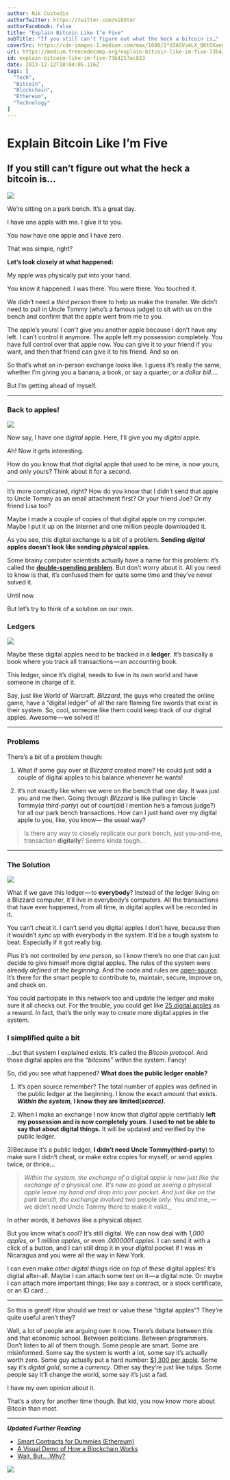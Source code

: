 ```yaml
---
author: Nik Custodio
authorTwitter: https://twitter.com/nik5ter
authorFacebook: false
title: "Explain Bitcoin Like I’m Five"
subTitle: "If you still can’t figure out what the heck a bitcoin is…"
coverSrc: https://cdn-images-1.medium.com/max/1600/1*d3ASVo4LX_QKtOXaeCdWmg.jpeg
url: https://medium.freecodecamp.org/explain-bitcoin-like-im-five-73b4257ac833
id: explain-bitcoin-like-im-five-73b4257ac833
date: 2013-12-12T18:04:05.116Z
tags: [
  "Tech",
  "Bitcoin",
  "Blockchain",
  "Ethereum",
  "Technology"
]
---
```

# Explain Bitcoin Like I’m Five

## If you still can’t figure out what the heck a bitcoin is…



![](https://cdn-images-1.medium.com/max/1600/1*d3ASVo4LX_QKtOXaeCdWmg.jpeg)



We’re sitting on a park bench. It’s a great day.

I have one apple with me. I give it to you.

You now have one apple and I have zero.

That was simple, right?

**Let’s look closely at what happened:**

My apple was physically put into your hand.

You know it happened. I was there. You were there. You touched it.

We didn’t need a _third person_ there to help us make the transfer. We didn’t need to pull in Uncle Tommy (who’s a famous judge) to sit with us on the bench and confirm that the apple went from me to you.

The apple’s yours! I _can’t_ give you another apple because I don’t have any left. I can’t control it anymore. The apple left my possession completely. You have full control over that apple now. You can give it to your friend if you want, and then that friend can give it to his friend. And so on.

So that’s what an in-person exchange looks like. I guess it’s really the same, whether I’m giving you a banana, a book, or say a quarter, or a _dollar bill_….

But I’m getting ahead of myself.











* * *







### Back to apples!



![](https://cdn-images-1.medium.com/max/1600/1*XfYdSLPWgOrBAX9d6GhJDw.jpeg)



Now say, I have one _digital_ apple. Here, I’ll give you my _digital_ apple.

Ah! Now it gets interesting.

How do you know that _that_ digital apple that used to be mine, is now yours, and only yours? Think about it for a second.











* * *







It’s more complicated, right? How do you know that I didn’t send that apple to Uncle Tommy as an email attachment first? Or your friend Joe? Or my friend Lisa too?

Maybe I made a couple of copies of that digital apple on my computer. Maybe I put it up on the internet and one million people downloaded it.

As you see, this digital exchange is a bit of a problem. **Sending _digital_ apples doesn’t look like sending _physical_ apples.**

Some brainy computer scientists actually have a name for this problem: it’s called the [**double-spending problem**](http://blogs.cornell.edu/info4220/2013/03/29/bitcoin-and-the-double-spending-problem/). But don’t worry about it. All you need to know is that, it’s confused them for quite some time and they’ve never solved it.

Until now.

But let’s try to think of a solution on our own.

### Ledgers



![](https://cdn-images-1.medium.com/max/1600/1*QwB9iJE4R7ndvA7kHt3Tbw.jpeg)



Maybe these digital apples need to be tracked in a **ledger**. It’s basically a book where you track all transactions — an accounting book.

This ledger, since it’s digital, needs to live in its own world and have someone in charge of it.

Say, just like World of Warcraft. _Blizzard_, the guys who created the online game, have a “digital ledger” of all the rare flaming fire swords that exist in their system. So, cool, someone like them could keep track of our digital apples. Awesome — we solved it!











* * *







### Problems

There’s a bit of a problem though:

1) What if some guy over at _Blizzard_ created more? He could just add a couple of digital apples to his balance whenever he wants!

2) It’s not exactly like when we were on the bench that one day. It was just you and me then. Going through _Blizzard_ is like pulling in Uncle Tommy(_a third-party_) out of court(did I mention he’s a famous judge?) for all our park bench transactions. How can I just hand over my digital apple to you, like, you know— the usual way?

> Is there any way to closely replicate our park bench, just you-and-me, transaction **digitally**? Seems kinda tough…











* * *







### The Solution



![](https://cdn-images-1.medium.com/max/1600/1*4JGxA3T6jKlzzCnTB3N-Dw.gif)



What if we gave this ledger — to **everybody**? Instead of the ledger living on a Blizzard computer, it’ll live in everybody’s computers. All the transactions that have ever happened, from all time, in digital apples will be recorded in it.

You can’t cheat it. I can’t send you digital apples I don’t have, because then it wouldn’t _sync up_ with everybody in the system. It’d be a tough system to beat. Especially if it got really big.

Plus it’s not controlled by _one person_, so I know there’s no one that can just decide to give himself more digital apples. The rules of the system were already _defined at the beginning_. And the code and rules are [open-source](http://en.wikipedia.org/wiki/Open_source). It’s there for the smart people to contribute to, maintain, secure, improve on, and check on.

You could participate in this network too and update the ledger and make sure it all checks out. For the trouble, you could get like [25 digital apples](https://www.weusecoins.com/en/mining-guide) as a reward. In fact, that’s the only way to create more digital apples in the system.

### I simplified quite a bit

…but that system I explained exists. It’s called the _Bitcoin protocol_. And those digital apples are the _“bitcoins”_ within the system. Fancy!

So, did you see what happened? **What does the public ledger enable?**

1) It’s open source remember? The total number of apples was defined in the public ledger at the beginning. I know the exact amount that exists. **_Within the system,_ I know they are limited(_scarce)_**.

2) When I make an exchange I now know that _digital_ apple certifiably **left my possession and is now completely yours**. **I used to not be able to say that about digital things.** It will be updated and verified by the public ledger.

3)Because it’s a public ledger, **I didn’t need Uncle Tommy(third-party**) to make sure I didn’t cheat, or make extra copies for myself, or send apples twice, or thrice…

> _Within the system, the exchange of a_ digital _apple is now just like the exchange of a_ physical _one. It’s now as good as seeing a_ physical _apple leave my hand and drop into your pocket. And just like on the park bench, the exchange involved_ two people _only._ You _and_ me_ — we didn’t need Uncle Tommy there to make it valid._

In other words, it _behaves_ like a physical object.

But you know what’s cool? It’s still digital. We can now deal with _1,000 apples,_ or 1 _million apples,_ or even _.0000001 apples_. I can send it with a click of a button, and I can still drop it in your _digital_ pocket if I was in Nicaragua and you were all the way in New York.

I can even make _other digital things_ ride _on top_ of these digital apples! It’s digital after-all. Maybe I can attach some text on it — a digital note. Or maybe I can attach more important things; like say a contract, or a stock certificate, or an ID card…











* * *







So this is great! How should we treat or value these “digital apples”? They’re quite useful aren’t they?

Well, a lot of people are arguing over it now. There’s debate between this and that economic school. Between politicians. Between programmers. Don’t listen to all of them though. Some people are smart. Some are misinformed. Some say the system is worth a lot, some say it’s actually worth zero. Some guy actually put a hard number: [$1,300 per apple](http://www.forbes.com/sites/kashmirhill/2013/12/05/bank-of-america-analysts-say-bitcoins-value-is-1300/). Some say it’s _digital gold_, some a _currency_. Other say they’re just like tulips. Some people say it’ll change the world, some say it’s just a fad.

I have my own opinion about it.

That’s a story for another time though. But kid, you now know more about Bitcoin than most.











* * *







**_Updated Further Reading_**

*   [Smart Contracts for Dummies (Ethereum)](https://medium.com/@nik5ter/smart-contracts-for-dummies-a1ba1e0b9575)
*   [A Visual Demo of How a Blockchain Works](https://youtu.be/_160oMzblY8)
*   [Wait, But….Why?](http://nikcustodio.tumblr.com/post/150500263430/why-blockchains-an-eli21)



![](https://cdn-images-1.medium.com/max/1600/1*2UQq8CuqaNOdfiL_kwue5g.png)










